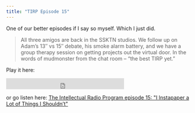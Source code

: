 ```yaml
---
title: "TIRP Episode 15"
---
```

<p>One of our better episodes if I say so myself. Which I just did.</p>
<blockquote><p>
  All three amigos are back in the SSKTN studios. We follow up on Adam’s 13″ vs 15″ debate, his smoke alarm battery, and we have a group therapy session on getting projects out the virtual door. In the words of mudmonster from the chat room – “the best TIRP yet.”
</p></blockquote>
<p>Play it here:</p>
<p><iframe width="320" height="30" src="http://www.ssktn.com/?powerpress_embed=22793-tirp-feed&amp;powerpress_player=mediaelement-audio" frameborder="0" scrolling="no"></iframe></p>
<p>or go listen here: <a href="http://www.ssktn.com/tirp/15/">The Intellectual Radio Program episode 15: "I Instapaper a Lot of Things I Shouldn’t"</a></p>
